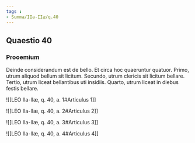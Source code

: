 ```yaml
---
tags : 
- Summa/IIa-IIæ/q.40
---
```


## Quaestio 40

### Prooemium

Deinde considerandum est de bello. Et circa hoc quaeruntur quatuor. Primo, utrum aliquod bellum sit licitum. Secundo, utrum clericis sit licitum bellare. Tertio, utrum liceat bellantibus uti insidiis. Quarto, utrum liceat in diebus festis bellare.

![[LEO IIa-IIæ, q. 40, a. 1#Articulus 1]]

![[LEO IIa-IIæ, q. 40, a. 2#Articulus 2]]

![[LEO IIa-IIæ, q. 40, a. 3#Articulus 3]]

![[LEO IIa-IIæ, q. 40, a. 4#Articulus 4]]

